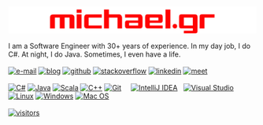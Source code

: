 <p align="center">
<img title="michael.gr logo" src="michael.gr-logo.svg" width="512"/><br/>
</p>

I am a Software Engineer with 30+ years of experience. In my day job, I do C#. At night, I do Java. Sometimes, I even have a life.  
<br/>
[![e-mail       ](https://img.shields.io/badge/-mailto@michael.gr-6080a0?logo=gmail&logoColor=red&style=plastic)](mailto:mailto@michael.gr)
[![blog         ](https://img.shields.io/badge/-blog.michael.gr-b0b0b0?logo=blogger&logoColor=red&style=plastic)](https://blog.michael.gr)
[![github       ](https://img.shields.io/badge/-mikenakis-406080?style=plastic&logo=github)](https://github.com/mikenakis)
[![stackoverflow](https://img.shields.io/badge/-50K-orange?logo=stackoverflow&label=Stackoverflow&labelColor=606060&style=plastic)](https://stackoverflow.com/users/773113/mike-nakis)
[![linkedin     ](https://img.shields.io/badge/-LinkedIn-blue?logo=linkedin&style=plastic)](https://www.linkedin.com/in/mikenakis/)
[![meet         ](https://img.shields.io/badge/Google%20Meet-00897B?logo=google-meet&logoColor=white&style=plastic)](https://meet.google.com/zqu-tekx-zdk)
<br/>
<br/>
[![C#           ](https://img.shields.io/badge/C%23-239120?logo=c-sharp&logoColor=white&style=plastic)](#;)
[![Java         ](https://img.shields.io/badge/Java-ED8B00?logo=java&logoColor=white&style=plastic)](#;)
[![Scala        ](https://img.shields.io/badge/Scala-FF4040?logo=scala&logoColor=white&style=plastic)](#;)
[![C++          ](https://img.shields.io/badge/C%2B%2B-00599C?logo=c%2B%2B&logoColor=white&style=plastic)](#;)
[![Git          ](https://img.shields.io/badge/git-E44C30?logo=git&logoColor=white&style=plastic)](#;)
&nbsp; &nbsp;
[![IntelliJ IDEA](https://img.shields.io/badge/IDEA-4080c0.svg?logo=intellij-idea&logoColor=white&style=plastic)](#;)
&nbsp;
[![Visual Studio](https://img.shields.io/badge/VS-5C2D91?logo=visual%20studio&logoColor=white&style=plastic)](#;)
&nbsp; &nbsp;
[![Linux        ](https://img.shields.io/badge/Linux-FCC624?logo=linux&logoColor=black&style=plastic)](#;)
[![Windows      ](https://img.shields.io/badge/Windows-0078D6?logo=windows&logoColor=white&style=plastic)](#;)
[![Mac OS       ](https://img.shields.io/badge/macOS-C0C0C0?logo=macos&logoColor=black&style=plastic)](#;)
<br/>
<br/>
[![visitors](https://visitor-badge.laobi.icu/badge?page_id=mikenakis.mikenakis&left_color=gray&right_color=blue)](#;)

<!-- alternative profile counter: https://komarev.com/ghpvc/?username=<username>&color=red&label=Visitor+count -->
<!-- alternative profile counter: https://gpvc.arturio.dev/<username> -->

<!-- Does not work due to: https://github.com/badges/shields/issues/5415 
<img src="https://img.shields.io/stackexchange/stackoverflow/r/773113?color=orange&label=Stack Overflow&logo=stackoverflow&style=plastic" height="22" />
-->
<!-- Not cool 
<a href="https://stackexchange.com/users/404649"><img src="https://stackexchange.com/users/flair/404649.png?theme=dark" width="208" height="58" alt="profile for Mike Nakis on Stack Exchange" title="profile for Mike Nakis on Stack Exchange"></a>
-->
